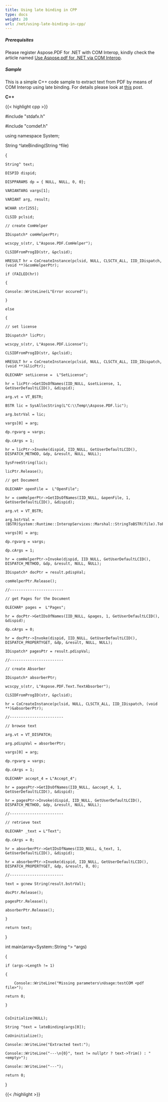 ```yaml
---
title: Using late binding in CPP
type: docs
weight: 20
url: /net/using-late-binding-in-cpp/
---
```



##### **Prerequisites**
Please register Aspose.PDF for .NET with COM Interop, kindly check the article named [Use Aspose.pdf for .NET via COM Interop](/pdf/net/use-aspose-pdf-for-net-via-com-interop-html/).
##### **Sample**
This is a simple C++ code sample to extract text from PDF by means of COM Interop using late binding. For details please look at [this](http://www.drdobbs.com/writing-com-clients-with-late-and-early/184403558) post.

**C++**

{{< highlight cpp >}}

 #include "stdafx.h"

#include "comdef.h"

using namespace System;

String ^lateBinding(String ^file)

{

    String^ text;

    DISPID dispid;

    DISPPARAMS dp = { NULL, NULL, 0, 0};

    VARIANTARG vargs[1];

    VARIANT arg, result;

    WCHAR str[255];

    CLSID pclsid;

    // create ComHelper

    IDispatch* comHelperPtr;

    wcscpy_s(str, L"Aspose.PDF.ComHelper");

    CLSIDFromProgID(str, &pclsid);

    HRESULT hr = CoCreateInstance(pclsid, NULL, CLSCTX_ALL, IID_IDispatch, (void **)&comHelperPtr);

    if (FAILED(hr))

    {

	Console::WriteLine(L"Error occured");

    }

    else

    {

	// set license

	IDispatch* licPtr;

	wcscpy_s(str, L"Aspose.PDF.License");

	CLSIDFromProgID(str, &pclsid);

	HRESULT hr = CoCreateInstance(pclsid, NULL, CLSCTX_ALL, IID_IDispatch, (void **)&licPtr);

	OLECHAR* setLicense =  L"SetLicense";

	hr = licPtr->GetIDsOfNames(IID_NULL, &setLicense, 1, GetUserDefaultLCID(), &dispid);

	arg.vt = VT_BSTR;

	BSTR lic = SysAllocString(L"C:\\Temp\\Aspose.PDF.lic");

	arg.bstrVal = lic;

	vargs[0] = arg;

	dp.rgvarg = vargs;

	dp.cArgs = 1;

	hr = licPtr->Invoke(dispid, IID_NULL, GetUserDefaultLCID(), DISPATCH_METHOD, &dp, &result, NULL, NULL);

	SysFreeString(lic);

	licPtr.Release();

	// get Document

	OLECHAR* openFile =  L"OpenFile";

	hr = comHelperPtr->GetIDsOfNames(IID_NULL, &openFile, 1, GetUserDefaultLCID(), &dispid);

	arg.vt = VT_BSTR;

	arg.bstrVal = (BSTR)System::Runtime::InteropServices::Marshal::StringToBSTR(file).ToPointer();

	vargs[0] = arg;

	dp.rgvarg = vargs;

	dp.cArgs = 1;

	hr = comHelperPtr->Invoke(dispid, IID_NULL, GetUserDefaultLCID(), DISPATCH_METHOD, &dp, &result, NULL, NULL);

	IDispatch* docPtr = result.pdispVal;

	comHelperPtr.Release();

	//------------------------

	// get Pages for the Document

	OLECHAR* pages =  L"Pages";

	hr = docPtr->GetIDsOfNames(IID_NULL, &pages, 1, GetUserDefaultLCID(), &dispid);

	dp.cArgs = 0;

	hr = docPtr->Invoke(dispid, IID_NULL, GetUserDefaultLCID(), DISPATCH_PROPERTYGET, &dp, &result, NULL, NULL);

	IDispatch* pagesPtr = result.pdispVal;

	//------------------------

	// create Absorber

	IDispatch* absorberPtr;

	wcscpy_s(str, L"Aspose.PDF.Text.TextAbsorber");

	CLSIDFromProgID(str, &pclsid);

	hr = CoCreateInstance(pclsid, NULL, CLSCTX_ALL, IID_IDispatch, (void **)&absorberPtr);

	//------------------------

	// browse text

	arg.vt = VT_DISPATCH;

	arg.pdispVal = absorberPtr;

	vargs[0] = arg;

	dp.rgvarg = vargs;

	dp.cArgs = 1;

	OLECHAR* accept_4 = L"Accept_4";

	hr = pagesPtr->GetIDsOfNames(IID_NULL, &accept_4, 1, GetUserDefaultLCID(), &dispid);

	hr = pagesPtr->Invoke(dispid, IID_NULL, GetUserDefaultLCID(), DISPATCH_METHOD, &dp, &result, NULL, NULL);

	//------------------------

	// retrieve text

	OLECHAR* _text = L"Text";

	dp.cArgs = 0;

	hr = absorberPtr->GetIDsOfNames(IID_NULL, &_text, 1, GetUserDefaultLCID(), &dispid);

	hr = absorberPtr->Invoke(dispid, IID_NULL, GetUserDefaultLCID(), DISPATCH_PROPERTYGET, &dp, &result, 0, 0);

	//------------------------

	text = gcnew String(result.bstrVal);

	docPtr.Release();

	pagesPtr.Release();

	absorberPtr.Release();

    }

    return text;

}

int main(array<System::String ^> ^args)

{

    if (args->Length != 1)

    {

        Console::WriteLine("Missing parameters\nUsage:testCOM <pdf file>");

	return 0;

    }


    CoInitialize(NULL);

    String ^text = lateBinding(args[0]);

    CoUninitialize();

    Console::WriteLine("Extracted text:");

    Console::WriteLine("---\n{0}", text != nullptr ? text->Trim() : "<empty>");

    Console::WriteLine("---");

    return 0;

}



{{< /highlight >}}
